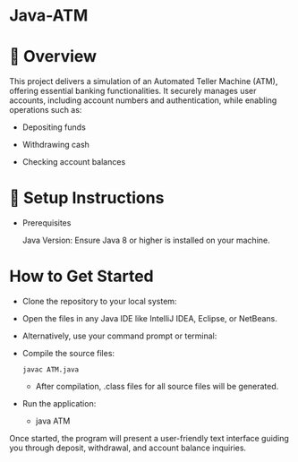 # Java-ATM

# 🌟 Overview

This project delivers a simulation of an Automated Teller Machine (ATM), offering essential banking functionalities. It securely manages user accounts, including account numbers and authentication, while enabling operations such as:

  * Depositing funds

  * Withdrawing cash

  * Checking account balances

# 🔧 Setup Instructions

  * Prerequisites

    Java Version: Ensure Java 8 or higher is installed on your machine.


# How to Get Started

  * Clone the repository to your local system:

  * Open the files in any Java IDE like IntelliJ IDEA, Eclipse, or NetBeans.

  * Alternatively, use your command prompt or terminal:

  * Compile the source files:

        javac ATM.java
    
    * After compilation, .class files for all source files will be generated.

  * Run the application:
    
    * java ATM

Once started, the program will present a user-friendly text interface guiding you through deposit, withdrawal, and account balance inquiries.    
